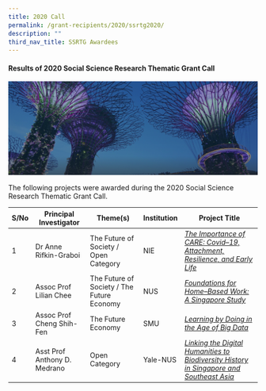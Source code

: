 ```yaml
---
title: 2020 Call
permalink: /grant-recipients/2020/ssrtg2020/
description: ""
third_nav_title: SSRTG Awardees
---
```

#### **Results of 2020 Social Science Research Thematic Grant Call**
![](/images/hero-banner.png)

The following projects were awarded during the 2020 Social Science Research Thematic Grant Call. 


| S/No | Principal<br>Investigator | Theme(s) |Institution |Project Title |
| -------- | -------- | -------- | -------- | -------- |
| 1 | Dr Anne Rifkin-Graboi | The Future of Society / Open Category | NIE |*[The Importance of CARE: Covid–19, Attachment, Resilience, and Early Life](https://www.ssrc.edu.sg/projects-funded/thematic-grant/anne2020/)*  |
| 2 |  Assoc Prof Lilian Chee | The Future of Society / The Future Economy | NUS | *[Foundations for Home–Based Work: A Singapore Study](https://www.ssrc.edu.sg/projects/thematic-grant/lilian2020/)* |
| 3 |  Assoc Prof Cheng Shih-Fen | The Future Economy |SMU | *[Learning by Doing in the Age of Big Data](https://www.ssrc.edu.sg/projects/thematic-grant/shihfen2020/)* |
| 4 |  Asst Prof Anthony D. Medrano | Open Category | Yale-NUS |*[Linking the Digital Humanities to Biodiversity History in Singapore and Southeast Asia](https://www.ssrc.edu.sg/projects/thematic-grant/anthony2020/)* |